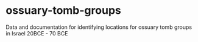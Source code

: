 # ossuary-tomb-groups
Data and documentation for identifying locations for ossuary tomb groups in Israel 20BCE - 70 BCE

